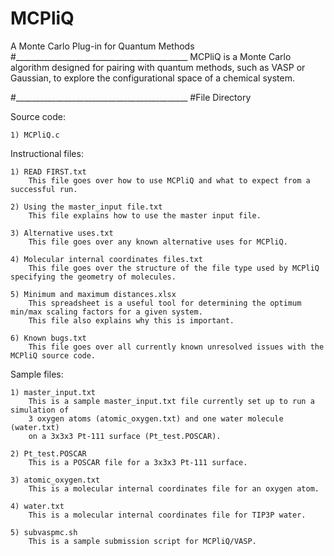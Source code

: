 # MCPliQ
A Monte Carlo Plug-in for Quantum Methods
#___________________________________________
MCPliQ is a Monte Carlo algorithm designed for pairing with quantum methods, such as VASP or Gaussian,
to explore the configurational space of a chemical system.


#___________________________________________
#File Directory

Source code:

    1) MCPliQ.c

Instructional files:

    1) READ FIRST.txt
        This file goes over how to use MCPliQ and what to expect from a successful run.
    
    2) Using the master_input file.txt
        This file explains how to use the master input file.
        
    3) Alternative uses.txt
        This file goes over any known alternative uses for MCPliQ.
    
    4) Molecular internal coordinates files.txt
        This file goes over the structure of the file type used by MCPliQ specifying the geometry of molecules.
    
    5) Minimum and maximum distances.xlsx
        This spreadsheet is a useful tool for determining the optimum min/max scaling factors for a given system.
        This file also explains why this is important.
    
    6) Known bugs.txt
        This file goes over all currently known unresolved issues with the MCPliQ source code.
    

Sample files:

    1) master_input.txt
        This is a sample master_input.txt file currently set up to run a simulation of 
        3 oxygen atoms (atomic_oxygen.txt) and one water molecule (water.txt) 
        on a 3x3x3 Pt-111 surface (Pt_test.POSCAR).
        
    2) Pt_test.POSCAR
        This is a POSCAR file for a 3x3x3 Pt-111 surface.
        
    3) atomic_oxygen.txt
        This is a molecular internal coordinates file for an oxygen atom.
        
    4) water.txt
        This is a molecular internal coordinates file for TIP3P water.
        
    5) subvaspmc.sh
        This is a sample submission script for MCPliQ/VASP.
